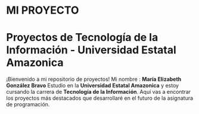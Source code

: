 # MI PROYECTO
# Proyectos de Tecnología de la Información - Universidad Estatal Amazonica

¡Bienvenido a mi repositorio de proyectos! Mi nombre : **María Elizabeth González Bravo**
Estudio en la **Universidad Estatal Amazonica** y estoy cursando la carrera de **Tecnología de la Información**. Aquí vas a encontrar los proyectos más destacados que desarrollaré en el futuro de la asignatura de programación.

